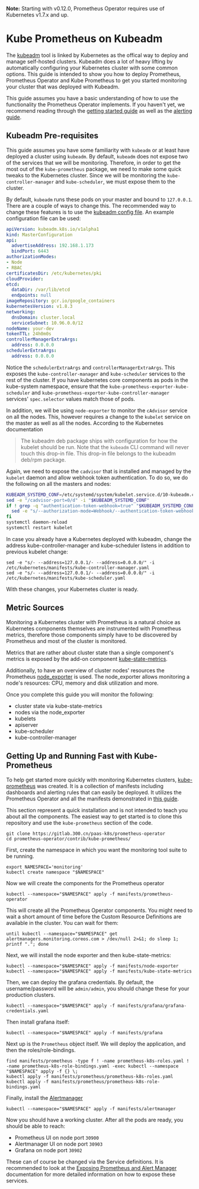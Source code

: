 <br>
<div class="alert alert-info" role="alert">
    <i class="fa fa-exclamation-triangle"></i><b> Note:</b> Starting with v0.12.0, Prometheus Operator requires use of Kubernetes v1.7.x and up.
</div>

# Kube Prometheus on Kubeadm

The [kubeadm](https://kubernetes.io/docs/setup/independent/create-cluster-kubeadm/) tool is linked by Kubernetes as the offical way to deploy and manage self-hosted clusters. Kubeadm does a lot of heavy lifting by automatically configuring your Kubernetes cluster with some common options. This guide is intended to show you how to deploy Prometheus, Prometheus Operator and Kube Prometheus to get you started monitoring your cluster that was deployed with Kubeadm.

This guide assumes you have a basic understanding of how to use the functionality the Prometheus Operator implements. If you haven't yet, we recommend reading through the [getting started guide](../../../Documentation/user-guides/getting-started.md) as well as the [alerting guide](../../../Documentation/user-guides/alerting.md).

## Kubeadm Pre-requisites

This guide assumes you have some familiarity with `kubeadm` or at least have deployed a cluster using `kubeadm`. By default, `kubeadm` does not expose two of the services that we will be monitoring. Therefore, in order to get the most out of the `kube-prometheus` package, we need to make some quick tweaks to the Kubernetes cluster. Since we will be monitoring the `kube-controller-manager` and `kube-scheduler`, we must expose them to the cluster.

By default, `kubeadm` runs these pods on your master and bound to `127.0.0.1`. There are a couple of ways to change this. The recommended way to change these features is to use the [kubeadm config file](https://kubernetes.io/docs/reference/generated/kubeadm/#config-file). An example configuration file can be used:

```yaml
apiVersion: kubeadm.k8s.io/v1alpha1
kind: MasterConfiguration
api:
  advertiseAddress: 192.168.1.173
  bindPort: 6443
authorizationModes:
- Node
- RBAC
certificatesDir: /etc/kubernetes/pki
cloudProvider:
etcd:
  dataDir: /var/lib/etcd
  endpoints: null
imageRepository: gcr.io/google_containers
kubernetesVersion: v1.8.3
networking:
  dnsDomain: cluster.local
  serviceSubnet: 10.96.0.0/12
nodeName: your-dev
tokenTTL: 24h0m0s
controllerManagerExtraArgs:
  address: 0.0.0.0
schedulerExtraArgs:
  address: 0.0.0.0
```

Notice the `schedulerExtraArgs` and `controllerManagerExtraArgs`. This exposes the `kube-controller-manager` and `kube-scheduler` services to the rest of the cluster. If you have kubernetes core components as pods in the kube-system namespace, ensure that the `kube-prometheus-exporter-kube-scheduler` and `kube-prometheus-exporter-kube-controller-manager` services' `spec.selector` values match those of pods.

In addition, we will be using `node-exporter` to monitor the `cAdvisor` service on all the nodes. This, however requires a change to the `kubelet` service on the master as well as all the nodes. According to the Kubernetes documentation

> The kubeadm deb package ships with configuration for how the kubelet should be run. Note that the `kubeadm` CLI command will never touch this drop-in file. This drop-in file belongs to the kubeadm deb/rpm package.

Again, we need to expose the `cadvisor` that is installed and managed by the `kubelet` daemon and allow webhook token authentication. To do so, we do the following on all the masters and nodes:

```bash
KUBEADM_SYSTEMD_CONF=/etc/systemd/system/kubelet.service.d/10-kubeadm.conf
sed -e "/cadvisor-port=0/d" -i "$KUBEADM_SYSTEMD_CONF"
if ! grep -q "authentication-token-webhook=true" "$KUBEADM_SYSTEMD_CONF"; then
  sed -e "s/--authorization-mode=Webhook/--authentication-token-webhook=true --authorization-mode=Webhook/" -i "$KUBEADM_SYSTEMD_CONF"
fi
systemctl daemon-reload
systemctl restart kubelet
```

In case you already have a Kubernetes deployed with kubeadm, change the address kube-controller-manager and kube-scheduler listens in addition to previous kubelet change:

```
sed -e "s/- --address=127.0.0.1/- --address=0.0.0.0/" -i /etc/kubernetes/manifests/kube-controller-manager.yaml
sed -e "s/- --address=127.0.0.1/- --address=0.0.0.0/" -i /etc/kubernetes/manifests/kube-scheduler.yaml
```

With these changes, your Kubernetes cluster is ready.

## Metric Sources

Monitoring a Kubernetes cluster with Prometheus is a natural choice as Kubernetes components themselves are instrumented with Prometheus metrics, therefore those components simply have to be discovered by Prometheus and most of the cluster is monitored.

Metrics that are rather about cluster state than a single component's metrics is exposed by the add-on component [kube-state-metrics](https://github.com/kubernetes/kube-state-metrics).

Additionally, to have an overview of cluster nodes' resources the Prometheus [node_exporter](https://github.com/prometheus/node_exporter) is used. The node_exporter allows monitoring a node's resources: CPU, memory and disk utilization and more.

Once you complete this guide you will monitor the following:

* cluster state via kube-state-metrics
* nodes via the node_exporter
* kubelets
* apiserver
* kube-scheduler
* kube-controller-manager


## Getting Up and Running Fast with Kube-Prometheus

To help get started more quickly with monitoring Kubernetes clusters, [kube-prometheus](https://gitlab.300.cn/paas-k8s/prometheus-operator/tree/master/contrib/kube-prometheus) was created. It is a collection of manifests including dashboards and alerting rules that can easily be deployed. It utilizes the Prometheus Operator and all the manifests demonstrated in [this guide](../../../Documentation/user-guides/cluster-monitoring.md).

This section represent a quick installation and is not intended to teach you about all the components. The easiest way to get started is to clone this repository and use the `kube-prometheus` section of the code.

```
git clone https://gitlab.300.cn/paas-k8s/prometheus-operator
cd prometheus-operator/contrib/kube-prometheus/
```

First, create the namespace in which you want the monitoring tool suite to be running.

```
export NAMESPACE='monitoring'
kubectl create namespace "$NAMESPACE"
```

Now we will create the components for the Prometheus operator

```
kubectl --namespace="$NAMESPACE" apply -f manifests/prometheus-operator
```

This will create all the Prometheus Operator components. You might need to wait a short amount of time before the Custom Resource Definitions are available in the cluster. You can wait for them:

```
until kubectl --namespace="$NAMESPACE" get alertmanagers.monitoring.coreos.com > /dev/null 2>&1; do sleep 1; printf "."; done
```

Next, we will install the node exporter and then kube-state-metrics:

```
kubectl --namespace="$NAMESPACE" apply -f manifests/node-exporter
kubectl --namespace="$NAMESPACE" apply -f manifests/kube-state-metrics
```

Then, we can deploy the grafana credentials. By default, the username/password will be `admin/admin`, you should change these for your production clusters.

```
kubectl --namespace="$NAMESPACE" apply -f manifests/grafana/grafana-credentials.yaml
```

Then install grafana itself:

```
kubectl --namespace="$NAMESPACE" apply -f manifests/grafana
```

Next up is the `Prometheus` object itself. We will deploy the application, and then the roles/role-bindings.

```
find manifests/prometheus -type f ! -name prometheus-k8s-roles.yaml ! -name prometheus-k8s-role-bindings.yaml -exec kubectl --namespace "$NAMESPACE" apply -f {} \;
kubectl apply -f manifests/prometheus/prometheus-k8s-roles.yaml
kubectl apply -f manifests/prometheus/prometheus-k8s-role-bindings.yaml
```

Finally, install the [Alertmanager](../../../Documentation/user-guides/alerting.md)

```
kubectl --namespace="$NAMESPACE" apply -f manifests/alertmanager
```

Now you should have a working cluster. After all the pods are ready, you should be able to reach:

* Prometheus UI on node port `30900`
* Alertmanager UI on node port `30903`
* Grafana on node port `30902`

These can of course be changed via the Service definitions. It is recommended to look at the [Exposing Prometheus and Alert Manager](../../../Documentation/user-guides/exposing-prometheus-and-alertmanager.md) documentation for more detailed information on how to expose these services.
